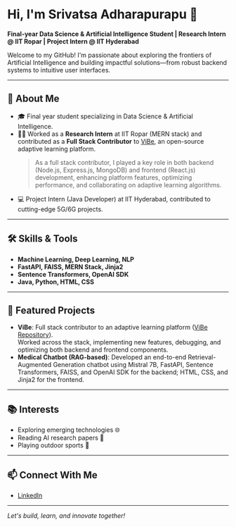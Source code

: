 # Hi, I'm Srivatsa Adharapurapu 👋

**Final-year Data Science & Artificial Intelligence Student | Research Intern @ IIT Ropar | Project Intern @ IIT Hyderabad**

Welcome to my GitHub! I'm passionate about exploring the frontiers of Artificial Intelligence and building impactful solutions—from robust backend systems to intuitive user interfaces.

---

## 🚀 About Me

- 🎓 Final year student specializing in Data Science & Artificial Intelligence.
- 🧑‍🔬 Worked as a **Research Intern** at IIT Ropar (MERN stack) and contributed as a **Full Stack Contributor** to [ViBe](https://github.com/continuousactivelearning/vibe), an open-source adaptive learning platform.  
  > As a full stack contributor, I played a key role in both backend (Node.js, Express.js, MongoDB) and frontend (React.js) development, enhancing platform features, optimizing performance, and collaborating on adaptive learning algorithms.
- 💻 Project Intern (Java Developer) at IIT Hyderabad, contributed to cutting-edge 5G/6G projects.

---

## 🛠️ Skills & Tools

- **Machine Learning, Deep Learning, NLP**
- **FastAPI, FAISS, MERN Stack, Jinja2**
- **Sentence Transformers, OpenAI SDK**
- **Java, Python, HTML, CSS**

---

## 🌟 Featured Projects

- **ViBe**: Full stack contributor to an adaptive learning platform ([ViBe Repository](https://github.com/continuousactivelearning/vibe)).  
  Worked across the stack, implementing new features, debugging, and optimizing both backend and frontend components.
- **Medical Chatbot (RAG-based)**: Developed an end-to-end Retrieval-Augmented Generation chatbot using Mistral 7B, FastAPI, Sentence Transformers, FAISS, and OpenAI SDK for the backend; HTML, CSS, and Jinja2 for the frontend.

---

## 📚 Interests

- Exploring emerging technologies 🌐
- Reading AI research papers 🧠
- Playing outdoor sports 🏸

---

## 📫 Connect With Me

- [LinkedIn](https://www.linkedin.com/in/srivatsa-adharapurapu)

---

*Let's build, learn, and innovate together!*
